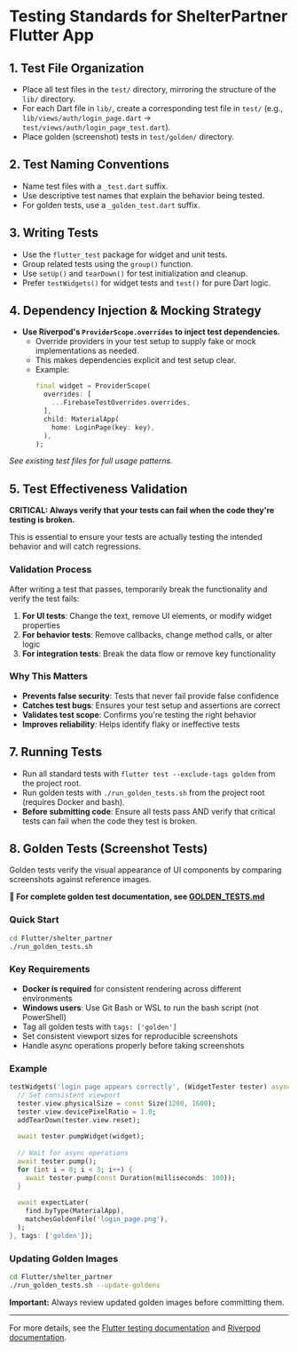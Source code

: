 # Testing Standards for ShelterPartner Flutter App

## 1. Test File Organization
- Place all test files in the `test/` directory, mirroring the structure of the `lib/` directory.
- For each Dart file in `lib/`, create a corresponding test file in `test/` (e.g., `lib/views/auth/login_page.dart` → `test/views/auth/login_page_test.dart`).
- Place golden (screenshot) tests in `test/golden/` directory.

## 2. Test Naming Conventions
- Name test files with a `_test.dart` suffix.
- Use descriptive test names that explain the behavior being tested.
- For golden tests, use a `_golden_test.dart` suffix.

## 3. Writing Tests
- Use the `flutter_test` package for widget and unit tests.
- Group related tests using the `group()` function.
- Use `setUp()` and `tearDown()` for test initialization and cleanup.
- Prefer `testWidgets()` for widget tests and `test()` for pure Dart logic.

## 4. Dependency Injection & Mocking Strategy
- **Use Riverpod's `ProviderScope.overrides` to inject test dependencies.**
  - Override providers in your test setup to supply fake or mock implementations as needed.
  - This makes dependencies explicit and test setup clear.
  - Example:
    ```dart
    final widget = ProviderScope(
      overrides: [
        ...FirebaseTestOverrides.overrides,
      ],
      child: MaterialApp(
        home: LoginPage(key: key),
      ),
    );
    ```

*See existing test files for full usage patterns.*

## 5. Test Effectiveness Validation
**CRITICAL: Always verify that your tests can fail when the code they're testing is broken.**

This is essential to ensure your tests are actually testing the intended behavior and will catch regressions.

### Validation Process
After writing a test that passes, temporarily break the functionality and verify the test fails:

1. **For UI tests**: Change the text, remove UI elements, or modify widget properties
2. **For behavior tests**: Remove callbacks, change method calls, or alter logic
3. **For integration tests**: Break the data flow or remove key functionality

### Why This Matters
- **Prevents false security**: Tests that never fail provide false confidence
- **Catches test bugs**: Ensures your test setup and assertions are correct
- **Validates test scope**: Confirms you're testing the right behavior
- **Improves reliability**: Helps identify flaky or ineffective tests

## 7. Running Tests
- Run all standard tests with `flutter test --exclude-tags golden` from the project root.
- Run golden tests with `./run_golden_tests.sh` from the project root (requires Docker and bash).
- **Before submitting code**: Ensure all tests pass AND verify that critical tests can fail when the code they test is broken.

## 8. Golden Tests (Screenshot Tests)
Golden tests verify the visual appearance of UI components by comparing screenshots against reference images.

**📖 For complete golden test documentation, see [GOLDEN_TESTS.md](../GOLDEN_TESTS.md)**

### Quick Start
```bash
cd Flutter/shelter_partner
./run_golden_tests.sh
```

### Key Requirements
- **Docker is required** for consistent rendering across different environments
- **Windows users**: Use Git Bash or WSL to run the bash script (not PowerShell)
- Tag all golden tests with `tags: ['golden']`
- Set consistent viewport sizes for reproducible screenshots
- Handle async operations properly before taking screenshots

### Example
```dart
testWidgets('login page appears correctly', (WidgetTester tester) async {
  // Set consistent viewport
  tester.view.physicalSize = const Size(1200, 1600);
  tester.view.devicePixelRatio = 1.0;
  addTearDown(tester.view.reset);
  
  await tester.pumpWidget(widget);
  
  // Wait for async operations
  await tester.pump();
  for (int i = 0; i < 3; i++) {
    await tester.pump(const Duration(milliseconds: 100));
  }
  
  await expectLater(
    find.byType(MaterialApp),
    matchesGoldenFile('login_page.png'),
  );
}, tags: ['golden']);
```

### Updating Golden Images
```bash
cd Flutter/shelter_partner
./run_golden_tests.sh --update-goldens
```

**Important:** Always review updated golden images before committing them.

---

For more details, see the [Flutter testing documentation](https://docs.flutter.dev/testing) and [Riverpod documentation](https://riverpod.dev/).
